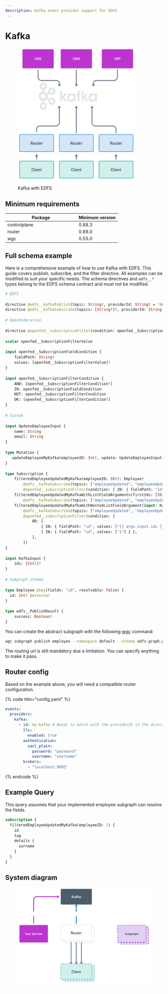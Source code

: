 ```yaml
---
description: Kafka event provider support for EDFS
---
```


# Kafka

<figure><img src="../../.gitbook/assets/EDFS Kafka.png" alt="" width="375"><figcaption><p>Kafka with EDFS</p></figcaption></figure>

## Minimum requirements

<table><thead><tr><th width="214">Package</th><th>Minimum version</th></tr></thead><tbody><tr><td>controlplane</td><td>0.88.3</td></tr><tr><td>router</td><td>0.88.0</td></tr><tr><td>wgc</td><td>0.55.0</td></tr></tbody></table>

## Full schema example

Here is a comprehensive example of how to use Kafka with EDFS. This guide covers publish, subscribe, and the filter directive. All examples can be modified to suit your specific needs. The schema directives and `edfs__*` types belong to the EDFS schema contract and must not be modified.

```graphql
# EDFS

directive @edfs__kafkaPublish(topic: String!, providerId: String! = "default") on FIELD_DEFINITION
directive @edfs__kafkaSubscribe(topics: [String!]!, providerId: String! = "default") on FIELD_DEFINITION

# OpenFederation

directive @openfed__subscriptionFilter(condition: openfed__SubscriptionFilterCondition!) on FIELD_DEFINITION

scalar openfed__SubscriptionFilterValue

input openfed__SubscriptionFieldCondition {
    fieldPath: String!
    values: [openfed__SubscriptionFilterValue]!
}

input openfed__SubscriptionFilterCondition {
    AND: [openfed__SubscriptionFilterCondition!]
    IN: openfed__SubscriptionFieldCondition
    NOT: openfed__SubscriptionFilterCondition
    OR: [openfed__SubscriptionFilterCondition!]
}

# Custom

input UpdateEmployeeInput {
    name: String
    email: String
}

type Mutation {
   updateEmployeeMyKafka(employeeID: Int!, update: UpdateEmployeeInput!): edfs__PublishResult! @edfs__kafkaPublish(topic: "employeeUpdated", providerId: "my-kafka")
}

type Subscription {
    filteredEmployeeUpdatedMyKafka(employeeID: ID!): Employee!
        @edfs__kafkaSubscribe(topics: ["employeeUpdated", "employeeUpdatedTwo"], providerId: "my-kafka")
        @openfed__subscriptionFilter(condition: { IN: { fieldPath: "id", values: [1, 3, 4, 7, 11] } })
    filteredEmployeeUpdatedMyKafkaWithListFieldArguments(firstIds: [ID!]!, secondIds: [ID!]!): Employee!
        @edfs__kafkaSubscribe(topics: ["employeeUpdated", "employeeUpdatedTwo"], providerId: "my-kafka")
    filteredEmployeeUpdatedMyKafkaWithNestedListFieldArgument(input: KafkaInput!): Employee!
        @edfs__kafkaSubscribe(topics: ["employeeUpdated", "employeeUpdatedTwo"], providerId: "my-kafka")
        @openfed__subscriptionFilter(condition: {
            OR: [
                { IN: { fieldPath: "id", values: ["{{ args.input.ids }}"] } },
                { IN: { fieldPath: "id", values: ["1"] } },
            ],
        })
}

input KafkaInput {
    ids: [Int!]!
}

# Subgraph schema

type Employee @key(fields: "id", resolvable: false) {
  id: Int! @external
}

type edfs__PublishResult {
    success: Boolean!
}
```

You can create the abstract subgraph with the following [wgc](../../cli/intro.md) command:

```bash
wgc subgraph publish employee --namespace default --schema edfs-graph.graphqls --routing-url http://localhost:4004/graphql
```

The routing url is still mandatory due a limitation. You can specify anything to make it pass.

## Router config

Based on the example above, you will need a compatible router configuration.

{% code title="config.yaml" %}
```yaml
events:
  providers:
    kafka:
      - id: my-kafka # Needs to match with the providerID in the directive
        tls: 
          enabled: true
        authentication: 
          sasl_plain: 
            password: "password"
            username: "username"
        brokers:
          - "localhost:9092"
```
{% endcode %}

## Example Query

This query assumes that your implemented employee subgraph can resolve the fields.

```graphql
subscription {
  filteredEmployeeUpdatedMyKafka(employeeID: 1) {
    id
    tag
    details {
      surname
    }
  }
}
```



## System diagram

<figure><img src="../../.gitbook/assets/image (119).png" alt=""><figcaption></figcaption></figure>
